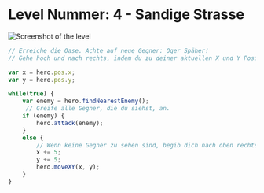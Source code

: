 # Level Nummer: 4 - Sandige Strasse

![Screenshot of the level](welt3-level4.png)

```js
// Erreiche die Oase. Achte auf neue Gegner: Oger Späher!
// Gehe hoch und nach rechts, indem du zu deiner aktuellen X und Y Position addierst.

var x = hero.pos.x;
var y = hero.pos.y;

while(true) {
    var enemy = hero.findNearestEnemy();
     // Greife alle Gegner, die du siehst, an.
    if (enemy) {
        hero.attack(enemy);
    }
    else {
        // Wenn keine Gegner zu sehen sind, begib dich nach oben rechts.
        x += 5;
        y += 5;
        hero.moveXY(x, y);
    }
}
```